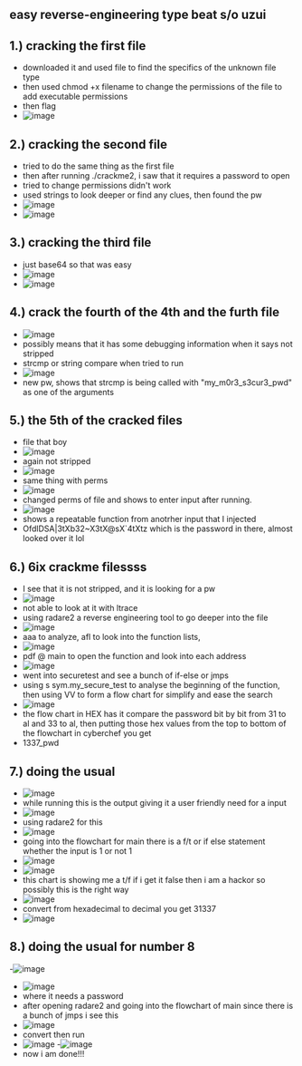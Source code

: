 easy reverse-engineering type beat s/o uzui 
-

1.) cracking the first file
-
- downloaded it and used file to find the specifics of the unknown file type
- then used chmod +x filename to change the permissions of the file to add executable permissions
- then flag
- ![image](https://github.com/TekTristan/cyber-rooms/assets/92371193/872ae72a-f38e-4903-84f0-5f0abcc3c5d4)

2.) cracking the second file
-
- tried to do the same thing as the first file
- then after running ./crackme2, i saw that it requires a password to open
- tried to change permissions didn't work
- used strings to look deeper or find any clues, then found the pw
- ![image](https://github.com/TekTristan/cyber-rooms/assets/92371193/b6292f95-f0dd-4a2f-9494-81a81cfd862f)
- ![image](https://github.com/TekTristan/cyber-rooms/assets/92371193/a2a63f8f-de7b-44e6-88ad-0b687be935d5)

3.) cracking the third file
-
- just base64 so that was easy
- ![image](https://github.com/TekTristan/cyber-rooms/assets/92371193/faba4d3e-57f5-484c-a9eb-0588c9cdc2da)
- ![image](https://github.com/TekTristan/cyber-rooms/assets/92371193/964b3bab-c2fa-49b8-9ca9-5e5a2f7aab72)

4.) crack the fourth of the 4th and the furth file
-
- ![image](https://github.com/TekTristan/cyber-rooms/assets/92371193/150084f8-aef7-4949-8227-e42a17739447)
- possibly means that it has some debugging information when it says not stripped
- strcmp or string compare when tried to run
- ![image](https://github.com/TekTristan/cyber-rooms/assets/92371193/d4f5340f-23ad-4db8-8cb4-20443b33d693)
- new pw, shows that strcmp is being called with "my_m0r3_s3cur3_pwd" as one of the arguments

5.) the 5th of the cracked files
-
- file that boy
- ![image](https://github.com/TekTristan/cyber-rooms/assets/92371193/e261eb15-989f-487b-9b73-c620957d5c89)
- again not stripped
- ![image](https://github.com/TekTristan/cyber-rooms/assets/92371193/b10d26f3-5b1e-4084-a4ae-3b899d27bfbc)
- same thing with perms
- ![image](https://github.com/TekTristan/cyber-rooms/assets/92371193/ba4aa67e-9f3b-48b5-b369-af7c23f90a78)
- changed perms of file and shows to enter input after running.
- ![image](https://github.com/TekTristan/cyber-rooms/assets/92371193/434a1359-ac33-4012-ac8d-dc6e021a7bd5)
- shows a repeatable function from anotrher input that I injected
- OfdlDSA|3tXb32~X3tX@sX`4tXtz which is the password in there, almost looked over it lol

6.) 6ix crackme filessss
-
- I see that it is not stripped, and it is looking for a pw
- ![image](https://github.com/TekTristan/cyber-rooms/assets/92371193/f0b22639-8060-4db3-843d-015d7c4a29d7)
- not able to look at it with ltrace
- using radare2 a reverse engineering tool to go deeper into the file
- ![image](https://github.com/TekTristan/cyber-rooms/assets/92371193/a54e7a2d-1349-4993-ae98-1aa2d29f217c)
- aaa to analyze, afl to look into the function lists,
- ![image](https://github.com/TekTristan/cyber-rooms/assets/92371193/dfbd871c-09d3-4bd2-b615-5876e2eaf772)
- pdf @ main to open the function and look into each address
- ![image](https://github.com/TekTristan/cyber-rooms/assets/92371193/ebd5c2cd-57ea-4fb6-9475-2c50813255a5)
- went into securetest and see a bunch of if-else or jmps
- using s sym.my_secure_test to analyse the beginning of the function, then using VV to form a flow chart for simplify and ease the search
- ![image](https://github.com/TekTristan/cyber-rooms/assets/92371193/d07668ae-98f0-43fe-ab1b-bcde567b75b6)
- the flow chart in HEX has it compare the password bit by bit from 31 to al and 33 to al, then putting those hex values from the top to bottom of the flowchart in cyberchef you get
- 1337_pwd

7.) doing the usual
-
- ![image](https://github.com/TekTristan/cyber-rooms/assets/92371193/bac201ce-ce45-4f96-ae53-5e9a10e8022a)
- while running this is the output giving it a user friendly need for a input
- ![image](https://github.com/TekTristan/cyber-rooms/assets/92371193/40d89341-6b50-4229-bdd9-8946a8635e93)
- using radare2 for this
- ![image](https://github.com/TekTristan/cyber-rooms/assets/92371193/5fb594f7-5076-4e09-a90c-87682081f40f)
- going into the flowchart for main there is a f/t or if else statement whether the input is 1 or not 1
- ![image](https://github.com/TekTristan/cyber-rooms/assets/92371193/d0ca4569-2ecb-4a8e-b2ec-720aceb524ad)
- ![image](https://github.com/TekTristan/cyber-rooms/assets/92371193/20c95571-2dbc-4cce-b90e-467ed33447e9)
- this chart is showing me a t/f if i get it false then i am a hackor so possibly this is the right way
- ![image](https://github.com/TekTristan/cyber-rooms/assets/92371193/1c02a268-1c0e-4fe8-b8fa-46ab5d6c98eb)
- convert from hexadecimal to decimal you get 31337
- ![image](https://github.com/TekTristan/cyber-rooms/assets/92371193/819a90c3-903d-473f-9438-abaf86e13597)

8.) doing the usual for number 8
-
-![image](https://github.com/TekTristan/cyber-rooms/assets/92371193/470ab856-4911-4503-bb72-bbeb6195fb18)
- ![image](https://github.com/TekTristan/cyber-rooms/assets/92371193/dba81362-a20e-4845-9af3-e2a4b8a9c470)
- where it needs a password
- after opening radare2 and going into the flowchart of main since there is a bunch of jmps i see this
- ![image](https://github.com/TekTristan/cyber-rooms/assets/92371193/677e4ae7-266b-4e71-a881-b9f89ec4f7e3)
- convert then run
- ![image](https://github.com/TekTristan/cyber-rooms/assets/92371193/5b8c8f9d-505c-406f-be73-61da9e4a65bb)
-![image](https://github.com/TekTristan/cyber-rooms/assets/92371193/9aa093ce-42b3-47e2-8337-78d49501290b)
- now i am done!!!
